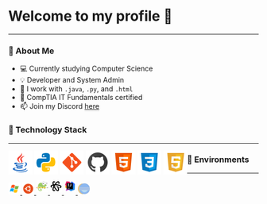 <h1>Welcome to my profile 🚀</h1>
<hr>
<h3>🤵 About Me</h3>
<ul style="list-stle-type: none;">
  <li style="list-stle-type: none;">💻 Currently studying Computer Science</li>
  <li>💡 Developer and System Admin</li>
  <li>🔧 I work with <code>.java</code>, <code>.py</code>, and <code>.html</code></li>
  <li>📓 CompTIA IT Fundamentals certified</li>
  <li>📫 Join my Discord <a href="https://discord.gg/9SNENvp">here</a></li>
</ul>

<h3>🔭 Technology Stack</h3>
<hr>
<div style="float: left;">
  <img src="img/java.png" alt="Java"/>
  <img src="img/python.png" alt="Python"/>
  <img src="img/git.png" alt="Git"/>
  <img src="img/github.png" alt="GitHub"/>
  <img src="img/html.png" alt="HTML"/>
  <img src="img/css.png" alt="CSS"/>
  <img src="img/javascript.png" alt="JavaScript"/>
</div>
<h3>🔨 Environments</h3>
<hr>
<div style="float: left;" >

<a href="https://www.microsoft.com" rel="nofollow">
  <img src="img/windows.png" style="max-width:75%;">
</a>

<a href="https://www.ubuntu.com/" rel="nofollow">
  <img src="img/ubuntu.png">
</a>

<a href="https://notepad-plus-plus.org/downloads/" rel="nofollow">
  <img src="img/notepad.png"style="padding-bottom: 5px;">
</a>

<a href="https://atom.io/" rel="nofollow">
  <img src="img/atom.png"style="padding-bottom: 5px;">
</a>

<a href="https://www.jetbrains.com/idea/" rel="nofollow">
  <img src="img/intellij.png"style="padding-bottom: 5px;">
</a>

<a href="https://www.eclipse.org/ide/" rel="nofollow">
  <img src="img/eclipse.png" style="height: 24px;">
</a>
</div>
